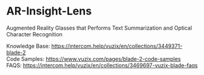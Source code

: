 # AR-Insight-Lens
Augmented Reality Glasses that Performs Text Summarization and Optical Character Recognition

Knowledge Base: https://intercom.help/vuzix/en/collections/3449371-blade-2 <br>
Code Samples: https://www.vuzix.com/pages/blade-2-code-samples <br>
FAQS: https://intercom.help/vuzix/en/collections/3469697-vuzix-blade-faqs <br>

